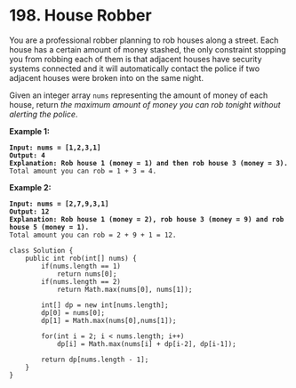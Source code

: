 # 198. House Robber

You are a professional robber planning to rob houses along a street. Each house has a certain amount of money stashed, the only constraint stopping you from robbing each of them is that adjacent houses have security systems connected and it will automatically contact the police if two adjacent houses were broken into on the same night.

Given an integer array `nums` representing the amount of money of each house, return _the maximum amount of money you can rob tonight without alerting the police_.

&#x20;

**Example 1:**

<pre><code><strong>Input: nums = [1,2,3,1]
</strong><strong>Output: 4
</strong><strong>Explanation: Rob house 1 (money = 1) and then rob house 3 (money = 3).
</strong>Total amount you can rob = 1 + 3 = 4.
</code></pre>

**Example 2:**

<pre><code><strong>Input: nums = [2,7,9,3,1]
</strong><strong>Output: 12
</strong><strong>Explanation: Rob house 1 (money = 2), rob house 3 (money = 9) and rob house 5 (money = 1).
</strong>Total amount you can rob = 2 + 9 + 1 = 12.
</code></pre>

```
class Solution {
    public int rob(int[] nums) {
        if(nums.length == 1)
            return nums[0];
        if(nums.length == 2)
            return Math.max(nums[0], nums[1]);
        
        int[] dp = new int[nums.length];
        dp[0] = nums[0];
        dp[1] = Math.max(nums[0],nums[1]);

        for(int i = 2; i < nums.length; i++)
            dp[i] = Math.max(nums[i] + dp[i-2], dp[i-1]);

        return dp[nums.length - 1];
    }
}
```
